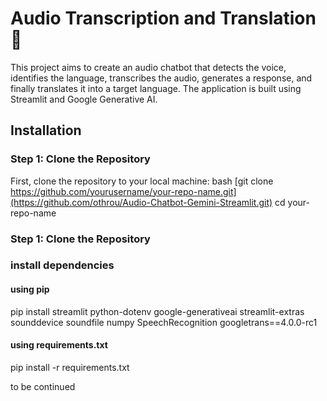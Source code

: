 # Audio Transcription and Translation 💬

This project aims to create an audio chatbot that detects the voice, identifies the language, transcribes the audio, generates a response, and finally translates it into a target language. The application is built using Streamlit and Google Generative AI.


## Installation

### Step 1: Clone the Repository 
First, clone the repository to your local machine:
bash
[git clone https://github.com/yourusername/your-repo-name.git](https://github.com/othrou/Audio-Chatbot-Gemini-Streamlit.git)
cd your-repo-name

### Step 1: Clone the Repository

### install dependencies 

#### using pip 

  pip install streamlit python-dotenv google-generativeai streamlit-extras sounddevice soundfile numpy SpeechRecognition googletrans==4.0.0-rc1
#### using requirements.txt
  pip install -r requirements.txt

to be continued
